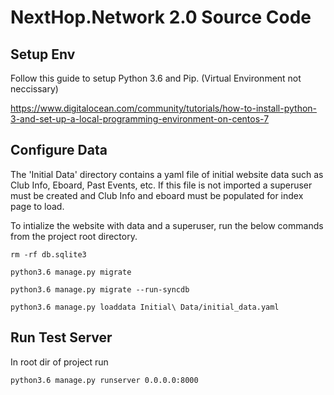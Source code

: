 NextHop.Network 2.0 Source Code
===

Setup Env
---
Follow this guide to setup Python 3.6 and Pip. (Virtual Environment not neccissary)

https://www.digitalocean.com/community/tutorials/how-to-install-python-3-and-set-up-a-local-programming-environment-on-centos-7

Configure Data
---
The 'Initial Data' directory contains a yaml file of initial website data such as Club Info, Eboard, Past Events, etc. If this file is not imported a superuser must be created and Club Info and eboard must be populated for index page to load.

To intialize the website with data and a superuser, run the below commands from the project root directory. 

    rm -rf db.sqlite3

    python3.6 manage.py migrate 

    python3.6 manage.py migrate --run-syncdb

    python3.6 manage.py loaddata Initial\ Data/initial_data.yaml

Run Test Server
---
In root dir of project run

    python3.6 manage.py runserver 0.0.0.0:8000

